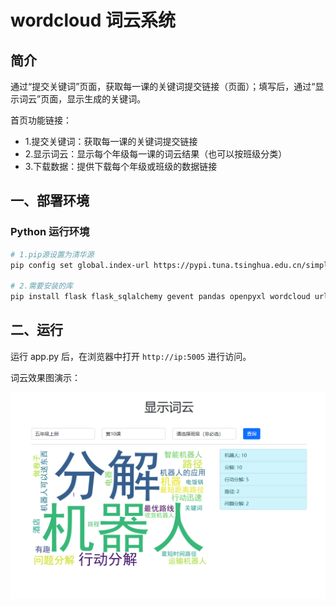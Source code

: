 # wordcloud 词云系统

## 简介

通过“提交关键词”页面，获取每一课的关键词提交链接（页面）；填写后，通过“显示词云”页面，显示生成的关键词。

首页功能链接：
- 1.提交关键词：获取每一课的关键词提交链接
- 2.显示词云：显示每个年级每一课的词云结果（也可以按班级分类）
- 3.下载数据：提供下载每个年级或班级的数据链接

## 一、部署环境

### Python 运行环境

```bash
# 1.pip源设置为清华源
pip config set global.index-url https://pypi.tuna.tsinghua.edu.cn/simple

# 2.需要安装的库
pip install flask flask_sqlalchemy gevent pandas openpyxl wordcloud urllib3

```

## 二、运行

运行 app.py 后，在浏览器中打开 `http://ip:5005` 进行访问。

词云效果图演示：

![词云效果图](wordcloud.png)
